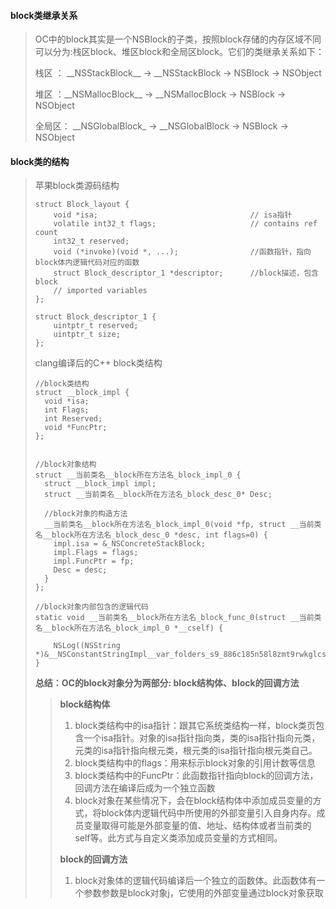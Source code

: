 #### block类继承关系

> OC中的block其实是一个NSBlock的子类，按照block存储的内存区域不同可以分为:栈区block、堆区block和全局区block。它们的类继承关系如下：
>
> 栈区    ： \_\_NSStackBlock\_\_   -&gt; \_\_NSStackBlock   -&gt; NSBlock -&gt; NSObject
>
> 堆区    ：\_\_NSMallocBlock\_\_  -&gt; \_\_NSMallocBlock -&gt; NSBlock -&gt; NSObject
>
> 全局区： \_\_NSGlobalBlock\_    -&gt; \_\_NSGlobalBlock -&gt; NSBlock -&gt; NSObject

#### block类的结构

> 苹果block类源码结构
>
> ```
> struct Block_layout {
>     void *isa;                                  // isa指针 
>     volatile int32_t flags;                     // contains ref count
>     int32_t reserved;                         
>     void (*invoke)(void *, ...);                //函数指针，指向block体内逻辑代码对应的函数
>     struct Block_descriptor_1 *descriptor;      //block描述，包含block
>     // imported variables
> };
>
> struct Block_descriptor_1 {
>     uintptr_t reserved;
>     uintptr_t size;
> };
> ```
>
> clang编译后的C++ block类结构
>
> ```
> //block类结构
> struct __block_impl {
>   void *isa;
>   int Flags;
>   int Reserved;
>   void *FuncPtr;
> };
>
>
> //block对象结构
> struct __当前类名__block所在方法名_block_impl_0 {
>   struct __block_impl impl;
>   struct __当前类名__block所在方法名_block_desc_0* Desc;
>   
>   //block对象的构造方法
>   __当前类名__block所在方法名_block_impl_0(void *fp, struct __当前类名__block所在方法名_block_desc_0 *desc, int flags=0) {
>     impl.isa = &_NSConcreteStackBlock;
>     impl.Flags = flags;
>     impl.FuncPtr = fp;
>     Desc = desc;
>   }
> };
>
> //block对象内部包含的逻辑代码
> static void __当前类名__block所在方法名_block_func_0(struct __当前类名__block所在方法名_block_impl_0 *__cself) {
>
>     NSLog((NSString *)&__NSConstantStringImpl__var_folders_s9_886c185n58l8zmt9rwkglcsc0000gn_T_BlockStructureViewController_dd128d_mi_0);
> }
> ```
>
> **总结：OC的block对象分为两部分: block结构体、block的回调方法**
>
> > **block结构体**
> >
> > 1. block类结构中的isa指针：跟其它系统类结构一样，block类页包含一个isa指针。对象的isa指针指向类，类的isa指针指向元类，元类的isa指针指向根元类，根元类的isa指针指向根元类自己。
> > 2. block类结构中的flags：用来标示block对象的引用计数等信息
> > 3. block类结构中的FuncPtr：此函数指针指向block的回调方法，回调方法在编译后成为一个独立函数
> > 4. block对象在某些情况下，会在block结构体中添加成员变量的方式，将block体内逻辑代码中所使用的外部变量引入自身内存。成员变量取得可能是外部变量的值、地址、结构体或者当前类的self等。此方式与自定义类添加成员变量的方式相同。
> >
> > **block的回调方法**
> >
> > 1. block对象体的逻辑代码编译后一个独立的函数体。此函数体有一个参数参数是block对象j，它使用的外部变量通过block对象获取



